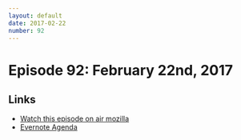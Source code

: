 ```yaml
---
layout: default
date: 2017-02-22
number: 92
---
```


# Episode 92: February 22nd, 2017

## Links
* [Watch this episode on air mozilla](https://air.mozilla.org/the-joy-of-coding-episode-92/)
* [Evernote Agenda](https://www.evernote.com/l/AbLsIW4v349DYaPDv4MVCHVjtoJgVuSV4W4)
